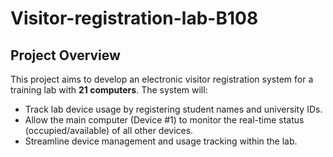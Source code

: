 # Visitor-registration-lab-B108

## Project Overview
This project aims to develop an electronic visitor registration system for a training lab with **21 computers**. The system will:
- Track lab device usage by registering student names and university IDs.
- Allow the main computer (Device #1) to monitor the real-time status (occupied/available) of all other devices.
- Streamline device management and usage tracking within the lab.